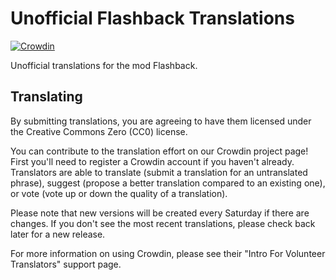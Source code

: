 # Unofficial Flashback Translations

[![Crowdin](https://badges.crowdin.net/flashback-fabric/localized.svg)](https://crowdin.com/project/flashback-fabric)

Unofficial translations for the mod Flashback.

## Translating
By submitting translations, you are agreeing to have them licensed under the Creative Commons Zero (CC0) license.

You can contribute to the translation effort on our Crowdin project page! First you'll need to register a Crowdin account if you haven't already. Translators are able to translate (submit a translation for an untranslated phrase), suggest (propose a better translation compared to an existing one), or vote (vote up or down the quality of a translation).

Please note that new versions will be created every Saturday if there are changes. If you don't see the most recent translations, please check back later for a new release.

For more information on using Crowdin, please see their "Intro For Volunteer Translators" support page.
